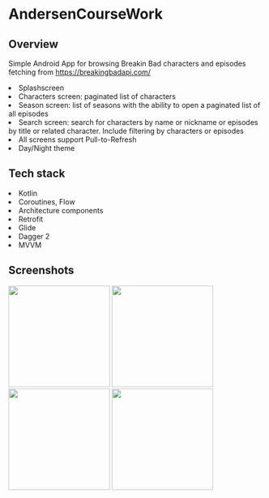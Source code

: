 # AndersenCourseWork

## Overview
Simple Android App for browsing Breakin Bad characters and episodes fetching from https://breakingbadapi.com/

<li> Splashscreen
<li> Characters screen: paginated list of characters
<li> Season screen: list of seasons with the ability to open a paginated list of all episodes
<li> Search screen: search for characters by name or nickname or episodes by title or related character. Include filtering by characters or episodes
<li> All screens support Pull-to-Refresh
<li> Day/Night theme

## Tech stack
<li>Kotlin
<li>Coroutines, Flow
<li>Architecture components
<li>Retrofit
<li>Glide
<li>Dagger 2
<li>MVVM

## Screenshots
<img src="https://user-images.githubusercontent.com/72033963/155162746-a09cbef6-3c65-4d92-b459-e5e85ebf2ad2.png" width="200">
<img src="https://user-images.githubusercontent.com/72033963/155162762-59a3e71b-367d-4d3a-9fa4-a2f2ff10abda.png" width="200">

<img src="https://user-images.githubusercontent.com/72033963/155163819-3d92299c-b97f-402e-9467-68800ca4c31d.png" width="200">

<img src="https://user-images.githubusercontent.com/72033963/155162754-85515611-ccd0-4357-bfd7-55a614254d04.png" width="200">

